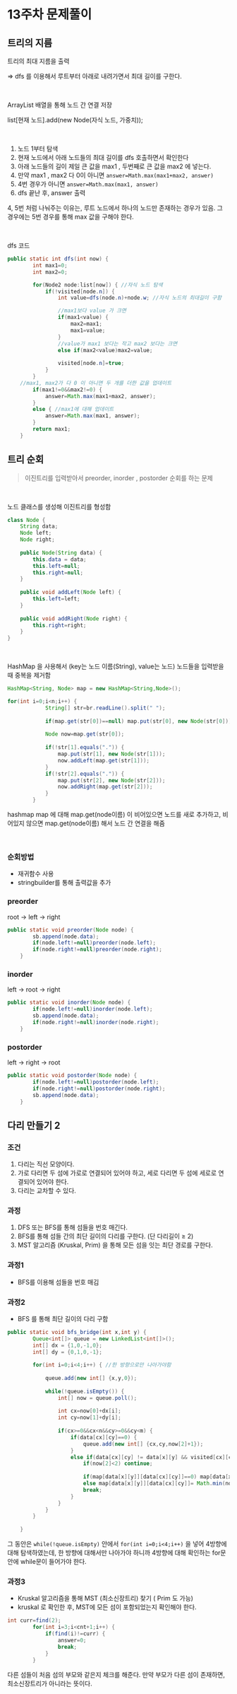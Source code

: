 # 13주차 문제풀이

## 트리의 지름

트리의 최대 지름을 출력

⇒ dfs 를 이용해서 루트부터 아래로 내려가면서 최대 길이를 구한다.

<br/>

ArrayList<Node> 배열을 통해 노드 간 연결 저장

list[현재 노드].add(new Node(자식 노드, 가중치));

</br>
  
1. 노드 1부터 탐색
2. 현재 노드에서 아래 노드들의 최대 길이를 dfs 호출하면서 확인한다
3. 아래 노드들의 길이 제일 큰 값을 max1 , 두번째로 큰 값을 max2 에 넣는다.
4. 만약 max1 , max2 다 0이 아니면 `answer=Math.max(max1+max2, answer)`
5. 4번 경우가 아니면 `answer=Math.max(max1, answer)`
6. dfs 끝난 후, answer 출력

4, 5번 처럼 나눠주는 이유는, 루트 노드에서 하나의 노드만 존재하는 경우가 있음. 그 경우에는 5번 경우를 통해 max 값을 구해야 한다.

</br>

dfs 코드

```java
public static int dfs(int now) {
		int max1=0;
		int max2=0;

		for(Node2 node:list[now]) { //자식 노드 탐색
			if(!visited[node.n]) { 
				int value=dfs(node.n)+node.w; //자식 노드의 최대길이 구함

				//max1보다 value 가 크면
				if(max1<value) { 
					max2=max1; 
					max1=value;
				}
				//value가 max1 보다는 작고 max2 보다는 크면
				else if(max2<value)max2=value;
				
				visited[node.n]=true;
			}
		}
    //max1, max2가 다 0 이 아니면 두 개를 더한 값을 업데이트
		if(max1!=0&&max2!=0) {
			answer=Math.max(max1+max2, answer);
		}
		else { //max1에 대해 업데이트
			answer=Math.max(max1, answer);
		}
		return max1;
	}
```

## 트리 순회

> 이진트리를 입력받아서 preorder, inorder , postorder 순회를 하는 문제
> 

</br>

노드 클래스를 생성해 이진트리를 형성함

```java
class Node {
	String data;
	Node left;
	Node right;
	
	public Node(String data) {
		this.data = data;
		this.left=null;
		this.right=null;
	}
	
	public void addLeft(Node left) {
		this.left=left;
	}
	
	public void addRight(Node right) {
		this.right=right;
	}	
}
```

</br>

HashMap 을 사용해서 (key는 노드 이름(String), value는 노드) 노드들을 입력받을 때 중복을 제거함

```java
HashMap<String, Node> map = new HashMap<String,Node>();

for(int i=0;i<n;i++) {
			String[] str=br.readLine().split(" ");
			
			if(map.get(str[0])==null) map.put(str[0], new Node(str[0]));
			
			Node now=map.get(str[0]);
			
			if(!str[1].equals(".")) {
				map.put(str[1], new Node(str[1]));
				now.addLeft(map.get(str[1]));
			}
			if(!str[2].equals(".")) {
				map.put(str[2], new Node(str[2]));
				now.addRight(map.get(str[2]));
			}			
		}
```

hashmap map 에 대해 map.get(node이름) 이 비어있으면 노드를 새로 추가하고, 비어있지 않으면 map.get(node이름) 해서 노드 간 연결을 해줌

</br>

### 순회방법

- 재귀함수 사용
- stringbuilder를 통해 출력값을 추가

### preorder

root → left → right

```java
public static void preorder(Node node) {
		sb.append(node.data);
		if(node.left!=null)preorder(node.left);
		if(node.right!=null)preorder(node.right);
	}
```

### inorder

left → root → right

```java
public static void inorder(Node node) {
		if(node.left!=null)inorder(node.left);
		sb.append(node.data);
		if(node.right!=null)inorder(node.right);
	}
```

### postorder

left → right → root

```java
public static void postorder(Node node) {
		if(node.left!=null)postorder(node.left);
		if(node.right!=null)postorder(node.right);
		sb.append(node.data);
	}
```


## 다리 만들기 2

### **조건**

1. 다리는 직선 모양이다.
2. 가로 다리면 두 섬에 가로로 연결되어 있어야 하고, 세로 다리면 두 섬에 세로로 연결되어 있어야 한다.
3. 다리는 교차할 수 있다.

### **과정**

1. DFS 또는 BFS를 통해 섬들을 번호 매긴다. 
2. BFS를 통해 섬들 간의 최단 길이의 다리를 구한다. (단 다리길이 ≥ 2)
3. MST 알고리즘 (Kruskal, Prim) 을 통해 모든 섬을 잇는 최단 경로를 구한다.

### 과정1

- BFS를 이용해 섬들을 번호 매김

### 과정2

- BFS 를 통해 최단 길이의 다리 구함

```java
public static void bfs_bridge(int x,int y) {
		Queue<int[]> queue = new LinkedList<int[]>();
		int[] dx = {1,0,-1,0};
		int[] dy = {0,1,0,-1};		
		
		for(int i=0;i<4;i++) { //한 방향으로만 나아가야함
			
			queue.add(new int[] {x,y,0});
			
			while(!queue.isEmpty()) {
				int[] now = queue.poll();
				
				int cx=now[0]+dx[i];
				int cy=now[1]+dy[i];
				
				if(cx>=0&&cx<n&&cy>=0&&cy<m) {
					if(data[cx][cy]==0) {
						queue.add(new int[] {cx,cy,now[2]+1});
					}
					else if(data[cx][cy] != data[x][y] && visited[cx][cy]) { //다른 곳에 도착하면
						if(now[2]<2) continue;
						
						if(map[data[x][y]][data[cx][cy]]==0) map[data[x][y]][data[cx][cy]] = now[2];
						else map[data[x][y]][data[cx][cy]]= Math.min(now[2], map[data[x][y]][data[cx][cy]]);
						break;
					}
				}
			}
		}
	
	}
```

그 동안은 `while(!queue.isEmpty)` 안에서 `for(int i=0;i<4;i++)` 을 넣어 4방향에 대해 탐색하였는데, 한 방향에 대해서만 나아가야 하니까 4방향에 대해 확인하는 for문 안에 while문이 들어가야 한다.

### 과정3

- Kruskal 알고리즘을 통해 MST (최소신장트리) 찾기 ( Prim 도 가능)
- kruskal 로 확인한 후, MST에 모든 섬이 포함되었는지 확인해야 한다.

```java
int curr=find(2);
		for(int i=3;i<cnt+1;i++) {
			if(find(i)!=curr) {
				answer=0;
				break;
			}
		}
```

다른 섬들이 처음 섬의 부모와 같은지 체크를 해준다. 만약 부모가 다른 섬이 존재하면, 최소신장트리가 아니라는 뜻이다.
